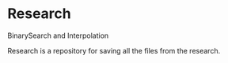 # Research
BinarySearch and Interpolation

Research is a repository for saving all the files from the research. 
